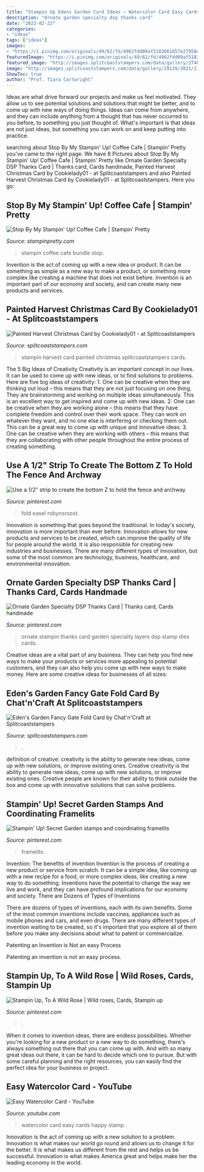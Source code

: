 ```yaml
---
title: "Stampin Up Edens Garden Card Ideas ~ Watercolor Card Easy Cards Happy Stamp"
description: "Ornate garden specialty dsp thanks card"
date: "2023-02-22"
categories:
- "ideas"
tags: ["ideas"]
images:
- "https://i.pinimg.com/originals/49/62/fd/4962fdd09af5183661657e27958d2aca.jpg"
featuredImage: "https://i.pinimg.com/originals/49/62/fd/4962fdd09af5183661657e27958d2aca.jpg"
featured_image: "http://images.splitcoaststampers.com/data/gallery/27401/2017/09/18/StampinUpPaintedHarvestSnowflakeSentiments2017HolidayCatalogChristmasCardStampinScrapperJoyceWhitman_by_Cookielady01.jpg"
image: "http://images.splitcoaststampers.com/data/gallery/29139/2021/11/10/Eden_sGardenFancyGateFold2_by_Chat_n_Craft.jpeg"
ShowToc: true
author: "Prof. Tiara Cartwright"
---
```



Ideas are what drive forward our projects and make us feel motivated. They allow us to see potential solutions and solutions that might be better, and to come up with new ways of doing things. Ideas can come from anywhere, and they can include anything from a thought that has never occurred to you before, to something you just thought of. What's important is that ideas are not just ideas, but something you can work on and keep putting into practice.

	

		
searching about Stop By My Stampin&#039; Up! Coffee Cafe | Stampin&#039; Pretty you've came to the right page. We have 8 Pictures about Stop By My Stampin&#039; Up! Coffee Cafe | Stampin&#039; Pretty like Ornate Garden Specialty DSP Thanks Card | Thanks card, Cards handmade, Painted Harvest Christmas Card by Cookielady01 - at Splitcoaststampers and also Painted Harvest Christmas Card by Cookielady01 - at Splitcoaststampers. Here you go:
		
    
## Stop By My Stampin&#039; Up! Coffee Cafe | Stampin&#039; Pretty

<img loading=lazy src="https://stampinpretty.com/wp-content/uploads/2017/07/145331G.jpg" onerror="this.onerror=null;this.src='https://tse4.mm.bing.net/th?id=OIP.jDfxv_7UUWy95iFoNjPB1wHaHa&amp;pid=15.1';" alt="Stop By My Stampin&#039; Up! Coffee Cafe | Stampin&#039; Pretty">

_Source: stampinpretty.com_

>stampin coffee cafe bundle stop. 

	

Invention is the act of coming up with a new idea or product. It can be something as simple as a new way to make a product, or something more complex like creating a machine that does not exist before. Invention is an important part of our economy and society, and can create many new products and services.

    
## Painted Harvest Christmas Card By Cookielady01 - At Splitcoaststampers

<img loading=lazy src="http://images.splitcoaststampers.com/data/gallery/27401/2017/09/18/StampinUpPaintedHarvestSnowflakeSentiments2017HolidayCatalogChristmasCardStampinScrapperJoyceWhitman_by_Cookielady01.jpg" onerror="this.onerror=null;this.src='https://tse4.mm.bing.net/th?id=OIP.Q8w_jddKu_nas-U_Fq-j8wHaI_&amp;pid=15.1';" alt="Painted Harvest Christmas Card by Cookielady01 - at Splitcoaststampers">

_Source: splitcoaststampers.com_

>stampin harvest card painted christmas splitcoaststampers cards. 

	

The 5 Big Ideas of Creativity
Creativity is an important concept in our lives. It can be used to come up with new ideas, or to find solutions to problems. Here are five big ideas of creativity: 1. One can be creative when they are thinking out loud – this means that they are not just focusing on one thing. They are brainstorming and working on multiple ideas simultaneously. This is an excellent way to get inspired and come up with new ideas. 2. One can be creative when they are working alone – this means that they have complete freedom and control over their work space. They can work on whatever they want, and no one else is interfering or checking them out. This can be a great way to come up with unique and innovative ideas. 3. One can be creative when they are working with others – this means that they are collaborating with other people throughout the entire process of creating something.

    
## Use A 1/2&quot; Strip To Create The Bottom Z To Hold The Fence And Archway

<img loading=lazy src="https://i.pinimg.com/originals/49/62/fd/4962fdd09af5183661657e27958d2aca.jpg" onerror="this.onerror=null;this.src='https://tse1.mm.bing.net/th?id=OIP.n2lfi72v0n5emrynRYsfVwHaFC&amp;pid=15.1';" alt="Use a 1/2&quot; strip to create the bottom Z to hold the fence and archway">

_Source: pinterest.com_

>fold easel robynsroost. 

	

Innovation is something that goes beyond the traditional. In today's society, innovation is more important than ever before. Innovation allows for new products and services to be created, which can improve the quality of life for people around the world. It is also responsible for creating new industries and businesses. There are many different types of innovation, but some of the most common are technology, business, healthcare, and environmental innovation.

    
## Ornate Garden Specialty DSP Thanks Card | Thanks Card, Cards Handmade

<img loading=lazy src="https://i.pinimg.com/originals/da/a3/bf/daa3bf179d46715cb0a83421fea54c57.jpg" onerror="this.onerror=null;this.src='https://tse4.mm.bing.net/th?id=OIP.T8PCgiKOecjPtjkAcvTjPgHaJu&amp;pid=15.1';" alt="Ornate Garden Specialty DSP Thanks Card | Thanks card, Cards handmade">

_Source: pinterest.com_

>ornate stampin thanks card garden specialty layers dsp stamp dies cards. 

	

Creative ideas are a vital part of any business. They can help you find new ways to make your products or services more appealing to potential customers, and they can also help you come up with new ways to make money. Here are some creative ideas for businesses of all sizes: 

    
## Eden&#039;s Garden Fancy Gate Fold Card By Chat&#039;n&#039;Craft At Splitcoaststampers

<img loading=lazy src="http://images.splitcoaststampers.com/data/gallery/29139/2021/11/10/Eden_sGardenFancyGateFold2_by_Chat_n_Craft.jpeg" onerror="this.onerror=null;this.src='https://tse3.mm.bing.net/th?id=OIP.C1NRb35LGTUa_f3TcS8gBgHaJ6&amp;pid=15.1';" alt="Eden&#039;s Garden Fancy Gate Fold Card by Chat&#039;n&#039;Craft at Splitcoaststampers">

_Source: splitcoaststampers.com_

>. 

	

definition of creative: creativity is the ability to generate new ideas, come up with new solutions, or improve existing ones.
Creative creativity is the ability to generate new ideas, come up with new solutions, or improve existing ones. Creative people are known for their ability to think outside the box and come up with innovative solutions that can solve problems.

    
## Stampin&#039; Up! Secret Garden Stamps And Coordinating Framelits

<img loading=lazy src="https://i.pinimg.com/originals/80/a0/37/80a03732c3a55e171ec300751ea88f9c.jpg" onerror="this.onerror=null;this.src='https://tse2.mm.bing.net/th?id=OIP.XH09VNT99LIgvgv5mX-kigHaJ4&amp;pid=15.1';" alt="Stampin&#039; Up! Secret Garden stamps and coordinating framelits">

_Source: pinterest.com_

>framelits. 

	

Invention: The benefits of invention
Invention is the process of creating a new product or service from scratch. It can be a simple idea, like coming up with a new recipe for a food, or more complex ideas, like creating a new way to do something. Inventions have the potential to change the way we live and work, and they can have profound implications for our economy and society.
There are Dozens of Types of Inventions

There are dozens of types of inventions, each with its own benefits. Some of the most common inventions include vaccines, appliances such as mobile phones and cars, and even drugs. There are many different types of invention waiting to be created, so it's important that you explore all of them before you make any decisions about what to patent or commercialize.

Patenting an Invention is Not an easy Process

Patenting an invention is not an easy process.

    
## Stampin Up, To A Wild Rose | Wild Roses, Cards, Stampin Up

<img loading=lazy src="https://i.pinimg.com/originals/61/06/ce/6106ce85908aa00e47830ee331729e9f.jpg" onerror="this.onerror=null;this.src='https://tse3.mm.bing.net/th?id=OIP.0TdK4zPrSOcE3jTgVvB36AHaJ4&amp;pid=15.1';" alt="Stampin Up, To A Wild Rose | Wild roses, Cards, Stampin up">

_Source: pinterest.com_

>. 

	

When it comes to invention ideas, there are endless possibilities. Whether you're looking for a new product or a new way to do something, there's always something out there that you can come up with. And with so many great ideas out there, it can be hard to decide which one to pursue. But with some careful planning and the right resources, you can easily find the perfect idea for your business or project.

    
## Easy Watercolor Card - YouTube

<img loading=lazy src="https://i.ytimg.com/vi/nLCyipb3mYk/maxresdefault.jpg" onerror="this.onerror=null;this.src='https://tse4.mm.bing.net/th?id=OIP.ox19cgBN_kaFiT-OPNbt5gHaEK&amp;pid=15.1';" alt="Easy Watercolor Card - YouTube">

_Source: youtube.com_

>watercolor card easy cards happy stamp. 

	

Innovation is the act of coming up with a new solution to a problem. Innovation is what makes our world go round and allows us to change it for the better. It is what makes us different from the rest and helps us be successful. Innovation is what makes America great and helps make her the leading economy in the world.

